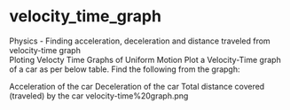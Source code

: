 # velocity_time_graph
Physics - Finding acceleration, deceleration and distance traveled from velocity-time graph  
Ploting Velocty Time Graphs of Uniform Motion
Plot a Velocity-Time graph of a car as per below table. Find the following from the grapgh:

Acceleration of the car
Deceleration of the car
Total distance covered (traveled) by the car
velocity-time%20graph.png
